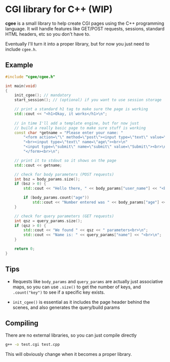 # CGI library for C++ (WIP)

**cgee** is a small library to help create CGI pages using the C++ programming language. It will handle 
features like GET/POST requests, sessions, standard HTML headers, etc so you don't have to.

Eventually I'll turn it into a proper library, but for now you just need to include `cgee.h`.

## Example

```cpp
#include "cgee/cgee.h"

int main(void)
{
    init_cgee(); // mandatory
    start_session(); // (optional) if you want to use session storage

    // print a standard h1 tag to make sure the page is working
    std::cout << "<h1>Okay, it works</h1>\n";
    
    // in time I'll add a template engine, but for now just 
    // build a really basic page to make sure stuff is working
    const char *getname = "Please enter your name: "
        "<form action=\"\" method=\"post\"><input type=\"text\" value=\"\" name=\"user_name\">"
        "<br><input type=\"text\" name=\"age\"><br>\n"
        "<input type=\"submit\" name=\"submit\" value=\"Submit\"><br>\n"
        "</form><br>\n";

    // print it to stdout so it shows on the page
    std::cout << getname;

    // check for body parameters (POST requests)
    int bsz = body_params.size();
    if (bsz > 0) {
        std::cout << "Hello there, " << body_params["user_name"] << "<br>\n";

        if (body_params.count("age"))
            std::cout << "Number entered was " << body_params["age"] << "<br>\n";
    }

    // check for query parameters (GET requests)
    int qsz = query_params.size();
    if (qsz > 0) {
        std::cout << "We found " << qsz << " parameters<br>\n";
        std::cout << "Name is: " << query_params["name"] << "<br>\n";
    }

    return 0;
}
```

## Tips

* Requests like `body_params` and `query_params` are actually just associative maps, so you can use `.size()` to get the number of keys, and `.count("key")` to see if a specific key exists.

* `init_cgee()` is essential as it includes the page header behind the scenes, and also generates the query/build params

## Compiling

There are no external libraries, so you can just compile directly

```bash
g++ -o test.cgi test.cpp
```

This will obviously change when it becomes a proper library.
